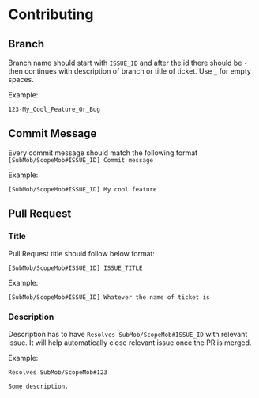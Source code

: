 # Contributing

## Branch

Branch name should start with `ISSUE_ID` and after the id there should be `-` then continues with description of branch or title of ticket. Use `_` for empty spaces.

Example:

```
123-My_Cool_Feature_Or_Bug
```

## Commit Message

Every commit message should match the following format `[SubMob/ScopeMob#ISSUE_ID] Commit message`

Example:

```
[SubMob/ScopeMob#ISSUE_ID] My cool feature
```

## Pull Request

### Title

Pull Request title should follow below format:

```
[SubMob/ScopeMob#ISSUE_ID] ISSUE_TITLE
```

Example:

```
[SubMob/ScopeMob#ISSUE_ID] Whatever the name of ticket is
```

### Description

Description has to have `Resolves SubMob/ScopeMob#ISSUE_ID` with relevant issue. It will help automatically close relevant issue once the PR is merged.

Example:

```
Resolves SubMob/ScopeMob#123

Some description.
```
